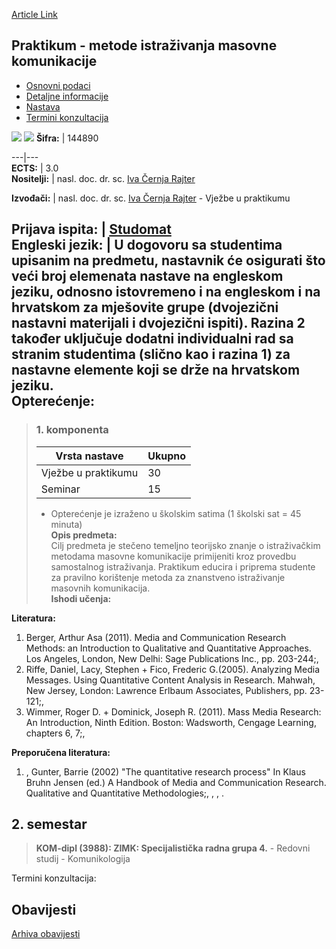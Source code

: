 [Article Link](https://www.fhs.hr/predmet/pmimk_a)

## Praktikum - metode istraživanja masovne komunikacije
  * [Osnovni podaci](https://www.fhs.hr/predmet/pmimk_a#v1id-904855_952453_1_0 "Osnovni podaci")
  * [Detaljne informacije](https://www.fhs.hr/predmet/pmimk_a#v1id-904855_952453_1_1 "Detaljne informacije")
  * [Nastava](https://www.fhs.hr/predmet/pmimk_a#v1id-904855_952453_1_2 "Nastava")
  * [Termini konzultacija](https://www.fhs.hr/predmet/pmimk_a#v1id-904855_952453_1_3 "Termini konzultacija")


[![](https://www.fhs.hr/img/flags/gif/hr.gif)](https://www.fhs.hr/predmet/pmimk_a) [![](https://www.fhs.hr/img/flags/gif/gb.gif)](https://www.fhs.hr/en/course/prmomc)
**Šifra:** |  144890  
  
---|---  
**ECTS:** |  3.0   
**Nositelji:** |  nasl. doc. dr. sc. [Iva Černja Rajter](https://www.fhs.hr/djelatnik/iva.cernja_rajter)   
  
**Izvođači:** |  nasl. doc. dr. sc. [Iva Černja Rajter](https://www.fhs.hr/djelatnik/iva.cernja_rajter) - Vježbe u praktikumu  
  
**Prijava ispita:** |  [Studomat](http://www.isvu.hr/studomat)  
**Engleski jezik:** |  U dogovoru sa studentima upisanim na predmetu, nastavnik će osigurati što veći broj elemenata nastave na engleskom jeziku, odnosno istovremeno i na engleskom i na hrvatskom za mješovite grupe (dvojezični nastavni materijali i dvojezični ispiti). Razina 2 također uključuje dodatni individualni rad sa stranim studentima (slično kao i razina 1) za nastavne elemente koji se drže na hrvatskom jeziku.   
**Opterećenje:**  
---  
> ### 1. komponenta
> | Vrsta nastave | Ukupno  
> ---|---  
> Vježbe u praktikumu | 30  
> Seminar | 15  
> * Opterećenje je izraženo u školskim satima (1 školski sat = 45 minuta)   
**Opis predmeta:**  
> Cilj predmeta je stečeno temeljno teorijsko znanje o istraživačkim metodama masovne komunikacije primijeniti kroz provedbu samostalnog istraživanja. Praktikum educira i priprema studente za pravilno korištenje metoda za znanstveno istraživanje masovnih komunikacija.  
**Ishodi učenja:**  

  
**Literatura:**  
  1. Berger, Arthur Asa (2011). Media and Communication Research Methods: an Introduction to Qualitative and Quantitative Approaches. Los Angeles, London, New Delhi: Sage Publications Inc., pp. 203-244;, 
  2. Riffe, Daniel, Lacy, Stephen + Fico, Frederic G.(2005). Analyzing Media Messages. Using Quantitative Content Analysis in Research. Mahwah, New Jersey, London: Lawrence Erlbaum Associates, Publishers, pp. 23-121;, 
  3. Wimmer, Roger D. + Dominick, Joseph R. (2011). Mass Media Research: An Introduction, Ninth Edition. Boston: Wadsworth, Cengage Learning, chapters 6, 7;, 

  
**Preporučena literatura:**  
  1. , Gunter, Barrie (2002) "The quantitative research process" In Klaus Bruhn Jensen (ed.) A Handbook of Media and Communication Research. Qualitative and Quantitative Methodologies;, , , .

  
**2. semestar**  
---  
> **KOM-dipl (3988): ZIMK: Specijalistička radna grupa 4.** - Redovni studij - Komunikologija  
>   
Termini konzultacija: 


## Obavijesti
[Arhiva obavijesti](https://www.fhs.hr/predmet/pmimk_a?@=20saj#news_110277 "Arhiva obavijesti")
